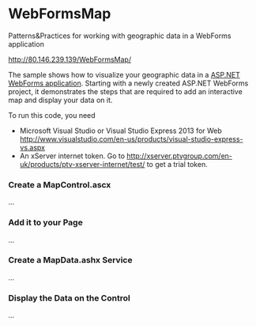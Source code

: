 # WebFormsMap
Patterns&amp;Practices for working with geographic data in a WebForms application

http://80.146.239.139/WebFormsMap/

The sample shows how to visualize your geographic data in a [ASP.NET WebForms application](http://www.asp.net/web-forms). Starting with a newly created ASP.NET WebForms project, it demonstrates the steps that are required to add an interactive map and display your data on it.

To run this code, you need

* Microsoft Visual Studio or Visual Studio Express 2013 for Web http://www.visualstudio.com/en-us/products/visual-studio-express-vs.aspx
* An xServer internet token. Go to http://xserver.ptvgroup.com/en-uk/products/ptv-xserver-internet/test/ to get a trial token.

### Create a MapControl.ascx
...

### Add it to your Page
...

### Create a MapData.ashx Service
...

### Display the Data on the Control
...

